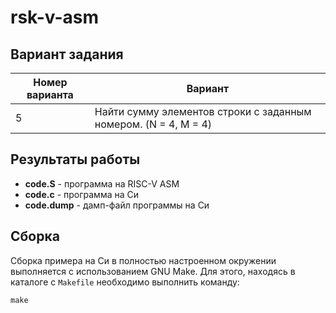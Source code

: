# rsk-v-asm

## Вариант задания

Номер варианта | Вариант
-------------- | -------------
5 | Найти сумму элементов строки с заданным номером. (N = 4, M = 4)

## Результаты работы

* **code.S** - программа на RISC-V ASM
* **code.c** - программа на Си
* **code.dump** - дамп-файл программы на Си

## Сборка
Сборка примера на Си в полностью настроенном окружении выполняется с использованием GNU Make. Для этого, находясь в каталоге с `Makefile` необходимо выполнить команду:
```
make
```
